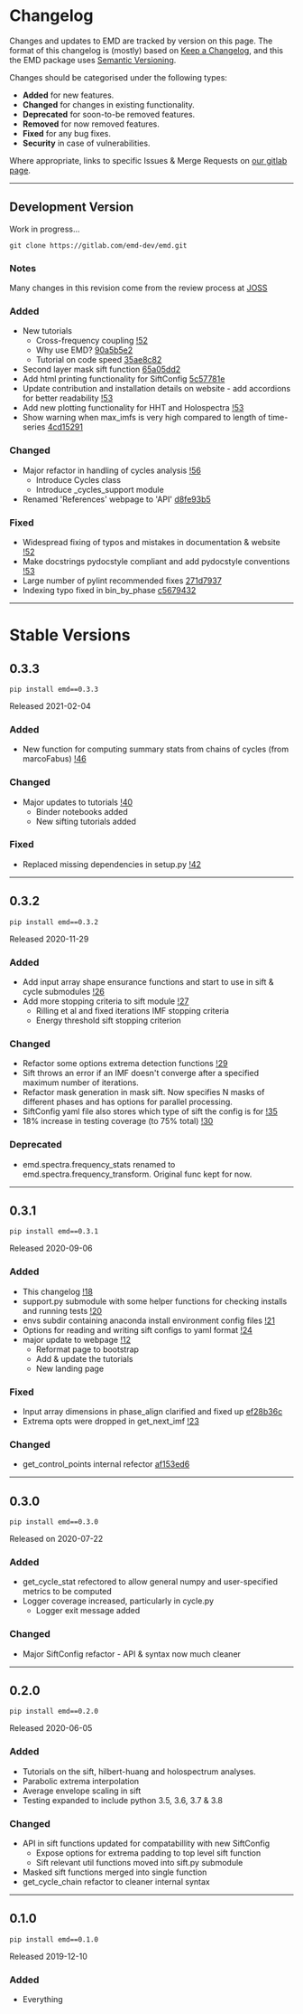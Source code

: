 # Changelog

Changes and updates to EMD are tracked by version on this page.  The format of
this changelog is (mostly) based on [Keep a Changelog](https://keepachangelog.com/en/1.0.0/),
and this the EMD package uses [Semantic Versioning](https://semver.org/spec/v2.0.0.html).

Changes should be categorised under the following types:

- **Added** for new features.
- **Changed** for changes in existing functionality.
- **Deprecated** for soon-to-be removed features.
- **Removed** for now removed features.
- **Fixed** for any bug fixes.
- **Security** in case of vulnerabilities.

Where appropriate, links to specific Issues & Merge Requests on [our gitlab page](https://gitlab.com/emd-dev/emd).

---

## Development Version
Work in progress...

    git clone https://gitlab.com/emd-dev/emd.git

### Notes
Many changes in this revision come from the review process at [JOSS](https://github.com/openjournals/joss-reviews/issues/2977)

### Added
- New tutorials
  - Cross-frequency coupling [!52](https://gitlab.com/emd-dev/emd/-/merge_requests/52)
  - Why use EMD? [90a5b5e2](https://gitlab.com/emd-dev/emd/-/commit/90a5b5e2e4ffdd7634cf63e30836843c920fcaa3)
  - Tutorial on code speed [35ae8c82](https://gitlab.com/emd-dev/emd/-/commit/35ae8c82ab72b9c36d641eb4bef4d1ae7c53b0a5)
- Second layer mask sift function [65a05dd2](https://gitlab.com/emd-dev/emd/-/commit/65a05dd2cf1610508d13a68f6753094f07d67e48)
- Add html printing functionality for SiftConfig [5c57781e](https://gitlab.com/emd-dev/emd/-/commit/5c57781e2e8b92b8d2a7e00ceec8bde064bc412b)
- Update contribution and installation details on website - add accordions for better readability [!53](https://gitlab.com/emd-dev/emd/-/merge_requests/53)
- Add new plotting functionality for HHT and Holospectra [!53](https://gitlab.com/emd-dev/emd/-/merge_requests/53)
- Show warning when max_imfs is very high compared to length of time-series [4cd15291](https://gitlab.com/emd-dev/emd/-/commit/4cd15291c25e082cbb9ffb56a2c3812b6b3d391e)

### Changed
- Major refactor in handling of cycles analysis [!56](https://gitlab.com/emd-dev/emd/-/merge_requests/56)
  - Introduce Cycles class
  - Introduce \_cycles\_support module
- Renamed 'References' webpage to 'API' [d8fe93b5](https://gitlab.com/emd-dev/emd/-/commit/d8fe93b520c19ce45f3f5a73294074a4b1d75ce5)

### Fixed
- Widespread fixing of typos and mistakes in documentation & website [!52](https://gitlab.com/emd-dev/emd/-/merge_requests/52)
- Make docstrings pydocstyle compliant and add pydocstyle conventions [!53](https://gitlab.com/emd-dev/emd/-/merge_requests/53)
- Large number of pylint recommended fixes [271d7937](https://gitlab.com/emd-dev/emd/-/commit/271d793731fad64902f16323493ee06893002286)
- Indexing typo fixed in bin_by_phase [c5679432](https://gitlab.com/emd-dev/emd/-/commit/c5679432cfcd011965547144aaa936eee1405f62)

---

# Stable Versions

## 0.3.3

    pip install emd==0.3.3
Released 2021-02-04

### Added
- New function for computing summary stats from chains of cycles (from marcoFabus) [!46](https://gitlab.com/emd-dev/emd/-/merge_requests/46)

### Changed
- Major updates to tutorials [!40](https://gitlab.com/emd-dev/emd/-/merge_requests/40)
  - Binder notebooks added
  - New sifting tutorials added

### Fixed
- Replaced missing dependencies in setup.py [!42](https://gitlab.com/emd-dev/emd/-/merge_requests/42)

---

## 0.3.2

    pip install emd==0.3.2
Released 2020-11-29

### Added
- Add input array shape ensurance functions and start to use in sift & cycle submodules  [!26](https://gitlab.com/emd-dev/emd/-/merge_requests/26)
- Add more stopping criteria to sift module [!27](https://gitlab.com/emd-dev/emd/-/merge_requests/26)
  - Rilling et al and fixed iterations IMF stopping criteria
  - Energy threshold sift stopping criterion


### Changed
- Refactor some options extrema detection functions [!29](https://gitlab.com/emd-dev/emd/-/merge_requests/29)
- Sift throws an error if an IMF doesn't converge after a specified maximum number of iterations.
- Refactor mask generation in mask sift. Now specifies N masks of different phases and has options for parallel processing.
- SiftConfig yaml file also stores which type of sift the config is for [!35](https://gitlab.com/emd-dev/emd/-/merge_requests/35)
- 18% increase in testing coverage (to 75% total) [!30](https://gitlab.com/emd-dev/emd/-/merge_requests/30)

### Deprecated
- emd.spectra.frequency_stats renamed to emd.spectra.frequency_transform. Original func kept for now.

---

## 0.3.1

    pip install emd==0.3.1
Released 2020-09-06

### Added
- This changelog [!18](https://gitlab.com/emd-dev/emd/-/merge_requests/18)
- support.py submodule with some helper functions for checking installs and running tests [!20](https://gitlab.com/emd-dev/emd/-/merge_requests/20)
- envs subdir containing anaconda install environment config files [!21](https://gitlab.com/emd-dev/emd/-/merge_requests/21)
- Options for reading and writing sift configs to yaml format [!24](https://gitlab.com/emd-dev/emd/-/merge_requests/24)
- major update to webpage [!12](https://gitlab.com/emd-dev/emd/-/merge_requests/24)
  - Reformat page to bootstrap
  - Add & update the tutorials
  - New landing page

### Fixed
- Input array dimensions in phase_align clarified and fixed up [ef28b36c](https://gitlab.com/emd-dev/emd/-/commit/ef28b36cac8be7224280fd7ba02d25b3f084ab30)
- Extrema opts were dropped in get_next_imf [!23](https://gitlab.com/emd-dev/emd/-/merge_requests/23)

### Changed
- get_control_points internal refector [af153ed6](https://gitlab.com/emd-dev/emd/-/commit/af153ed606601f3963c125329c86710e47c06b45)

---

## 0.3.0

    pip install emd==0.3.0
Released on 2020-07-22

### Added
- get_cycle_stat refectored to allow general numpy and user-specified metrics to be computed
- Logger coverage increased, particularly in cycle.py
  - Logger exit message added

### Changed
- Major SiftConfig refactor - API & syntax now much cleaner

---

## 0.2.0

    pip install emd==0.2.0
Released 2020-06-05

### Added
- Tutorials on the sift, hilbert-huang and holospectrum analyses.
- Parabolic extrema interpolation
- Average envelope scaling in sift
- Testing expanded to include python 3.5, 3.6, 3.7 & 3.8


### Changed
- API in sift functions updated for compatabillity with new SiftConfig
  - Expose options for extrema padding to top level sift function
  - Sift relevant util functions moved into sift.py submodule
- Masked sift functions merged into single function
- get_cycle_chain refactor to cleaner internal syntax

---

## 0.1.0

    pip install emd==0.1.0
Released 2019-12-10

### Added
- Everything
